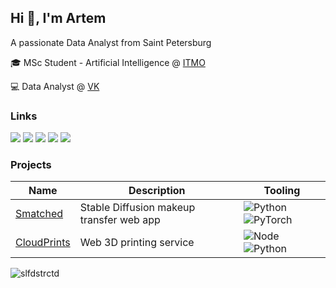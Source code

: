## Hi 👋, I'm Artem
A passionate Data Analyst from Saint Petersburg

:mortar_board: MSc Student - Artificial Intelligence @ [ITMO](https://en.itmo.ru)

:computer: Data Analyst @ [VK](https://vk.com/about)
### Links
[<img src="https://img.shields.io/badge/CV-ACBAC2.svg?&style=for-the-badge&logoColor=white"/>](https://github.com/slfdstrctd/slfdstrctd/blob/master/CV.pdf)
[<img src="https://img.shields.io/badge/Email-ACBAC2.svg?&style=for-the-badge&logoColor=white"/>](mailto:slfdstrctd@yandex.ru)
[<img src="https://img.shields.io/badge/Linkedin-0077B5.svg?&style=for-the-badge&logo=linkedin&logoColor=white"/>](https://linkedin.com/in/slfdstrctd)
[<img src="https://img.shields.io/badge/Telegram-2CA5E0?style=for-the-badge&logo=telegram&logoColor=white"/>](https://t.me/selfdestructed)
[<img src="https://img.shields.io/badge/Kaggle-20BEFF?style=for-the-badge&logo=Kaggle&logoColor=white"/>](https://kaggle.com/slfdstrctd)

### Projects
|Name|Description|Tooling|
|-|-|-|
|[Smatched](https://github.com/konstantgr/smatched)|Stable Diffusion makeup transfer web app|![Python](https://img.shields.io/badge/python%20-%2314354C.svg?&style=for-the-badge&logo=python&logoColor=white") ![PyTorch](https://img.shields.io/badge/PyTorch-%23EE4C2C.svg?style=for-the-badge&logo=PyTorch&logoColor=white)|
|[CloudPrints](https://github.com/slfdstrctd/cloudprints_web)|Web 3D printing service|![Node](https://img.shields.io/badge/Node%20js-339933?style=for-the-badge&logo=nodedotjs&logoColor=white) ![Python](https://img.shields.io/badge/python%20-%2314354C.svg?&style=for-the-badge&logo=python&logoColor=white")|

<p><img align="left" src="https://github-readme-stats.vercel.app/api/top-langs?username=slfdstrctd&show_icons=true&locale=en&layout=compact" alt="slfdstrctd" /></p>
